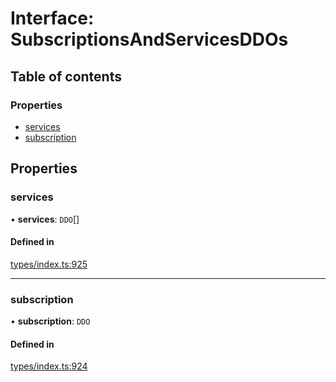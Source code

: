 # Interface: SubscriptionsAndServicesDDOs

## Table of contents

### Properties

- [services](SubscriptionsAndServicesDDOs.md#services)
- [subscription](SubscriptionsAndServicesDDOs.md#subscription)

## Properties

### services

• **services**: `DDO`[]

#### Defined in

[types/index.ts:925](https://github.com/nevermined-io/react-components/blob/1ea201f/catalog/src/types/index.ts#L925)

___

### subscription

• **subscription**: `DDO`

#### Defined in

[types/index.ts:924](https://github.com/nevermined-io/react-components/blob/1ea201f/catalog/src/types/index.ts#L924)
